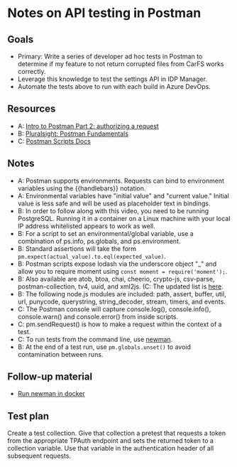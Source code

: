 # Notes on API testing in Postman

## Goals

* Primary: Write a series of developer ad hoc tests in Postman to determine if my feature to not return corrupted files from CarFS works correctly.
* Leverage this knowledge to test the settings API in IDP Manager.
* Automate the tests above to run with each build in Azure DevOps.

## Resources

* A: [Intro to Postman Part 2: authorizing a request](https://www.youtube.com/watch?v=Q23wkkfezfM)
* B: [Pluralsight: Postman Fundamentals](https://app.pluralsight.com/library/courses/postman-fundamentals/table-of-contents)
* C: [Postman Scripts Docs](https://learning.getpostman.com/docs/postman/scripts/intro-to-scripts/)

## Notes

* A: Postman supports environments. Requests can bind to environment variables using the {{handlebars}} notation.
* A: Environmental variables have "initial value" and "current value." Initial value is less safe and will be used as placeholder text in bindings.
* B: In order to follow along with this video, you need to be running PostgreSQL. Running it in a container on a Linux machine with your local IP address whitelisted appears to work as well.
* B: For a script to set an environmental/global variable, use a combination of ps.info, ps.globals, and ps.environment.
* B: Standard assertions will take the form ``pm.expect(actual_value).to.eql(expected_value)``.
* B: Postman scripts expose lodash via the underscore object "\_" and allow you to require moment using ``const moment = require('moment');``.
* B: Also available are atob, btoa, chai, cheerio, crypto-js, csv-parse, postman-collection, tv4, uuid, and xml2js. (C: The updated list is [here](https://learning.getpostman.com/docs/postman/scripts/postman-sandbox-api-reference/).
* B: The following node.js modules are included: path, assert, buffer, util, url, punycode, querystring, string_decoder, stream, timers, and events.
* C: The Postman console will capture console.log(), console.info(), console.warn() and console.error() from inside scripts.
* C: pm.sendRequest() is how to make a request within the context of a test.
* C: To run tests from the command line, use [newman](https://learning.getpostman.com/docs/postman/collection-runs/command-line-integration-with-newman/).
* B: At the end of a test run, use ``pm.globals.unset()`` to avoid contamination between runs.

## Follow-up material

* [Run newman in docker](https://blog.getpostman.com/2015/08/07/using-the-newman-docker-image-in-windows/?_ga=2.10299253.1744532843.1573582985-718741910.1572298901)

## Test plan

Create a test collection. Give that collection a pretest that requests a token from the appropriate TPAuth endpoint and sets the returned token to a collection variable. Use that variable in the authentication header of all subsequent requests.
